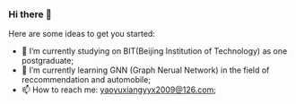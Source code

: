 ### Hi there 👋

Here are some ideas to get you started:

- 🔭 I’m currently studying on BIT(Beijing Institution of Technology) as one postgraduate;
- 🌱 I’m currently learning GNN (Graph Nerual Network) in the field of reccommendation and automobile;
- 📫 How to reach me: yaoyuxiangyyx2009@126.com;


